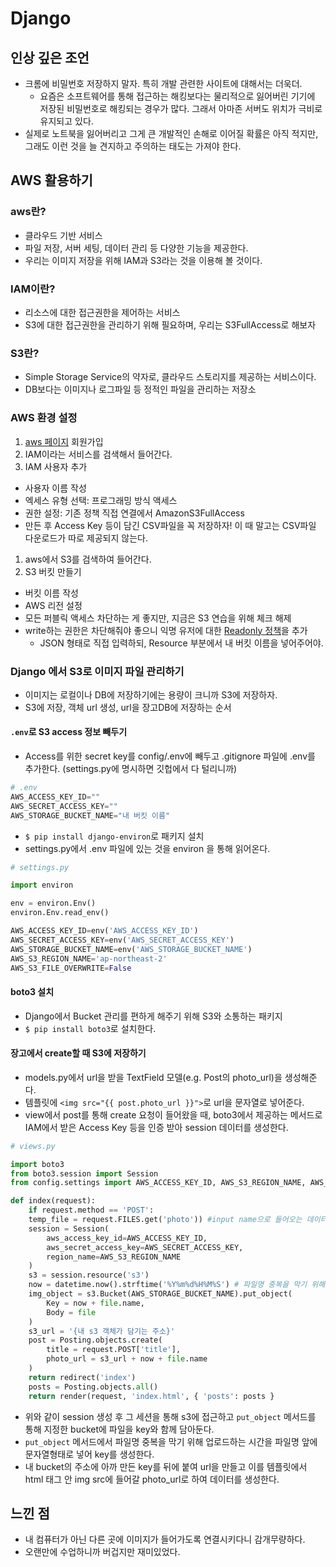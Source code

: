 # Django 

## 인상 깊은 조언
- 크롬에 비밀번호 저장하지 말자. 특히 개발 관련한 사이트에 대해서는 더욱더.
  - 요즘은 소프트웨어를 통해 접근하는 해킹보다는 물리적으로 잃어버린 기기에 저장된 비밀번호로 해킹되는 경우가 많다. 그래서 아마존 서버도 위치가 극비로 유지되고 있다.
- 실제로 노트북을 잃어버리고 그게 큰 개발적인 손해로 이어질 확률은 아직 적지만, 그래도 이런 것을 늘 견지하고 주의하는 태도는 가져야 한다.

## AWS 활용하기
### aws란?
- 클라우드 기반 서비스
- 파일 저장, 서버 세팅, 데이터 관리 등 다양한 기능을 제공한다.
- 우리는 이미지 저장을 위해 IAM과 S3라는 것을 이용해 볼 것이다.

### IAM이란?
- 리소스에 대한 접근권한을 제어하는 서비스
- S3에 대한 접근권한을 관리하기 위해 필요하며, 우리는 S3FullAccess로 해보자

### S3란?
- Simple Storage Service의 약자로, 클라우드 스토리지를 제공하는 서비스이다.
- DB보다는 이미지나 로그파일 등 정적인 파일을 관리하는 저장소

### AWS 환경 설정
1. [aws 페이지](http://aws.amazon.com/ko/) 회원가입 
1. IAM이라는 서비스를 검색해서 들어간다.
1. IAM 사용자 추가
  - 사용자 이름 작성
  - 엑세스 유형 선택: 프로그래밍 방식 액세스
  - 권한 설정: 기존 정책 직접 연결에서 AmazonS3FullAccess
  - 만든 후 Access Key 등이 담긴 CSV파일을 꼭 저장하자! 이 때 말고는 CSV파일 다운로드가 따로 제공되지 않는다.
1. aws에서 S3를 검색하여 들어간다.
1. S3 버킷 만들기
  - 버킷 이름 작성
  - AWS 리전 설정
  - 모든 퍼블릭 액세스 차단하는 게 좋지만, 지금은 S3 연습을 위해 체크 해제
  - write하는 권한은 차단해줘야 좋으니 익명 유저에 대한 [Readonly 정책](https://docs.aws.amazon.com/AmazonS3/latest/userguide/example-bucket-policies.html#example-bucket-policies-use-case-2)을 추가
    - JSON 형태로 직접 입력하되, Resource 부분에서 내 버킷 이름을 넣어주어야.

### Django 에서 S3로 이미지 파일 관리하기
- 이미지는 로컬이나 DB에 저장하기에는 용량이 크니까 S3에 저장하자.
- S3에 저장, 객체 url 생성, url을 장고DB에 저장하는 순서

#### `.env`로 S3 access 정보 빼두기
- Access를 위한 secret key를 config/.env에 빼두고 .gitignore 파일에 .env를 추가한다. (settings.py에 명시하면 깃헙에서 다 털리니까)
```python
# .env
AWS_ACCESS_KEY_ID=""
AWS_SECRET_ACCESS_KEY=""
AWS_STORAGE_BUCKET_NAME="내 버킷 이름"
```
- `$ pip install django-environ`로 패키지 설치
- settings.py에서 .env 파일에 있는 것을 environ 을 통해 읽어온다.
```python
# settings.py

import environ

env = environ.Env()
environ.Env.read_env()

AWS_ACCESS_KEY_ID=env('AWS_ACCESS_KEY_ID')
AWS_SECRET_ACCESS_KEY=env('AWS_SECRET_ACCESS_KEY')
AWS_STORAGE_BUCKET_NAME=env('AWS_STORAGE_BUCKET_NAME')
AWS_S3_REGION_NAME='ap-northeast-2'
AWS_S3_FILE_OVERWRITE=False
```
#### boto3 설치
- Django에서 Bucket 관리를 편하게 해주기 위해 S3와 소통하는 패키지
- `$ pip install boto3`로 설치한다.

#### 장고에서 create할 때 S3에 저장하기
- models.py에서 url을 받을 TextField 모델(e.g. Post의 photo_url)을 생성해준다.
- 템플릿에 `<img src="{{ post.photo_url }}">`로 url을 문자열로 넣어준다.
- view에서 post를 통해 create 요청이 들어왔을 때, boto3에서 제공하는 메서드로 IAM에서 받은 Access Key 등을 인증 받아 session 데이터를 생성한다.
```python
# views.py 

import boto3
from boto3.session import Session
from config.settings import AWS_ACCESS_KEY_ID, AWS_S3_REGION_NAME, AWS_SECRET_ACCESS_KEY, AWS_STORAGE_BUCKET_NAME

def index(request):
    if request.method == 'POST':
	temp_file = request.FILES.get('photo')) #input name으로 들어오는 데이터
	session = Session(
	    aws_access_key_id=AWS_ACCESS_KEY_ID,
	    aws_secret_access_key=AWS_SECRET_ACCESS_KEY,
	    region_name=AWS_S3_REGION_NAME
	)
	s3 = session.resource('s3')
	now = datetime.now().strftime('%Y%m%d%H%M%S') # 파일명 중복을 막기 위해
	img_object = s3.Bucket(AWS_STORAGE_BUCKET_NAME).put_object(
	    Key = now + file.name,
	    Body = file
	)
	s3_url = '{내 s3 객체가 담기는 주소}'
	post = Posting.objects.create(
	    title = request.POST['title'],
	    photo_url = s3_url + now + file.name
	)
	return redirect('index')
    posts = Posting.objects.all()
    return render(request, 'index.html', { 'posts': posts }
```
- 위와 같이 session 생성 후 그 세션을 통해 s3에 접근하고 `put_object` 메서드를 통해 지정한 bucket에 파일을 key와 함께 담아둔다. 
- `put_object` 메서드에서 파일명 중복을 막기 위해 업로드하는 시간을 파일명 앞에 문자열형태로 넣어 key를 생성한다. 
- 내 bucket의 주소에 아까 만든 key를 뒤에 붙여 url을 만들고 이를 템플릿에서 html 태그 안 img src에 들어갈 photo_url로 하여 데이터를 생성한다.

## 느낀 점
- 내 컴퓨터가 아닌 다른 곳에 이미지가 들어가도록 연결시키다니 감개무량하다.
- 오랜만에 수업하니까 버겁지만 재미있었다.
